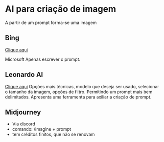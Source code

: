 # AI para criação de imagem

 A partir de um prompt forma-se uma imagem

## Bing

[Clique aqui](https://designer.microsoft.com/image-creator)

 Microsoft
 Apenas escrever o prompt.

## Leonardo AI

[Clique aqui](https://app.leonardo.ai/image-generation)
 Opções mais técnicas, modelo que deseja ser usado, selecionar o tamanho da imagem, opções de filtro. Permitindo um prompt mais bem delimitados.
 Apresenta uma ferramenta para axiliar a criação de prompt.

## Midjourney

- Via discord
- comando: /imagine + prompt
- tem créditos finitos, que não se renovam
